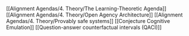 [[Alignment Agendas/4. Theory/The Learning-Theoretic Agenda]]
[[Alignment Agendas/4. Theory/Open Agency Architecture]]
[[Alignment Agendas/4. Theory/Provably safe systems]]
[[Conjecture Cognitive Emulation]]
[[Question-answer counterfactual intervals (QACI)]]
